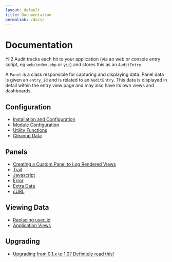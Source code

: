 ```yaml
---
layout: default
title: Documentation
permalink: /docs/
---
```


# Documentation

Yii2 Audit tracks each hit to your application (via an web or console entry script, eg `web/index.php` or `yii`) and stores this as an `AuditEntry`.

A `Panel` is a class responsible for capturing and displaying data.  Panel data is given an `entry_id` and is related to an `AuditEntry`.  This data is displayed in detail within the entry view page and may also have its own views and dashboards.

## Configuration

- [Installation and Configuration](installation/)
- [Module Configuration](module-configuration/)
- [Utility Functions](utility-functions/)
- [Cleanup Data](cleanup-data/)

## Panels

- [Creating a Custom Panel to Log Rendered Views](custom-views-panel/)
- [Trail](trail-panel/)
- [Javascript](javascript-panel/)
- [Error](error-panel/)
- [Extra Data](extra-data-panel/)
- [cURL](curl-panel/)

## Viewing Data

- [Replacing user_id](replacing-user_id/)
- [Application Views](application-views/)

## Upgrading

- [Upgrading from 0.1.x to 1.0? Definitely read this!](upgrading-0.1-1.0/)
